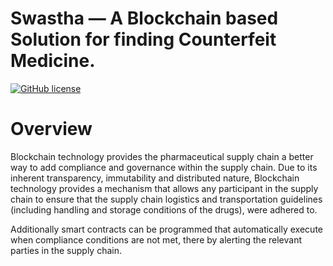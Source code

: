 # Swastha — A Blockchain based Solution for finding Counterfeit Medicine.
[![GitHub license](https://img.shields.io/github/license/Naereen/StrapDown.js.svg)](https://github.com/HonestBlocks/swastha_HL-Fabric-V1.4/blob/master/LICENSE)

# Overview
Blockchain technology provides the pharmaceutical supply chain a better way to add compliance and governance within the supply chain.
Due to its inherent transparency, immutability and distributed nature, Blockchain technology provides a mechanism that allows any participant in the supply chain to ensure that the supply chain logistics and transportation guidelines (including handling and storage conditions of the drugs), were adhered to.

Additionally smart contracts can be programmed that automatically execute when compliance conditions are not met, there by alerting the relevant parties in the supply chain.